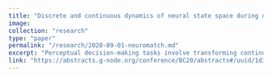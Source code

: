 ```yaml
---
title: "Discrete and continuous dynamics of neural state space during decision making"
image:
collection: "research"
type: "paper"
permalink: "/research/2020-09-01-neuromatch.md"
excerpt: "Perceptual decision-making tasks involve transforming continuous sensory inputs into discrete decisions and continuous actions (Parr & Friston, 2018). This transformation occurs across a large network of brain areas. In mice performing such a task, neurons encoding choice are localized in forebrain and midbrain regions, while neurons encoding action initiation are distributed across the brain (Steinmetz et al. 2019). Whether the representation of brain-wide neural activity during such a transformation evolves in a continuous or discrete manner remains unclear (VanRullen & Koch, 2003). Hidden Markov models (HMM) can be used to assess neural dynamics when latent neural states are assumed to be discrete. Here, we compare this approach with that describing smooth evolution of states by decoding behavior following either HMM, or independent component analysis (ICA) using data collected by [Steinmetz et al (2019).](https://www.nature.com/articles/s41586-019-1787-x)"
link: "https://abstracts.g-node.org/conference/BC20/abstracts#/uuid/1d3934b8-fba1-4a3d-a694-83628bb6ab86"
---
```


